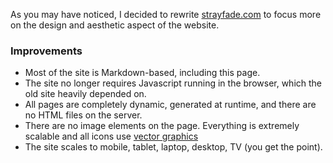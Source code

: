 As you may have noticed, I decided to rewrite [strayfade.com](https://strayfade.com) to focus more on the design and aesthetic aspect of the website.

### Improvements
 - Most of the site is Markdown-based, including this page.
 - The site no longer requires Javascript running in the browser, which the old site heavily depended on.
 - All pages are completely dynamic, generated at runtime, and there are no HTML files on the server.
 - There are no image elements on the page. Everything is extremely scalable and all icons use [vector graphics](https://en.wikipedia.org/wiki/Vector_graphics)
 - The site scales to mobile, tablet, laptop, desktop, TV (you get the point).